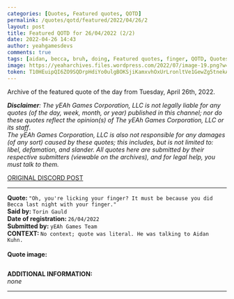 ```yaml
---
categories: [Quotes, Featured quotes, QOTD]
permalink: /quotes/qotd/featured/2022/04/26/2
layout: post
title: Featured QOTD for 26/04/2022 (2/2)
date: 2022-04-26 14:43
author: yeahgamesdevs
comments: true
tags: [aidan, becca, bruh, doing, Featured quotes, finger, QOTD, Quotes, sus, torin, tuesday]
image: https://yeaharchives.files.wordpress.com/2022/07/image-19.png?w=506
token: T10HEuipQI6ZO9SQDrpHdiYo0ulgBOKSjiKamxvhOxUrLronltVe1GewZg5tnekAWXYlSZh3uF6ImSGJDOtCVD4Uj0H3lfDKMvaIhD6A7siUmSbZOOzqw1rZTqBfIhJeQ7V3QKahtTYk
---
```

<!-- wp:paragraph -->
<p>Archive of the featured quote of the day from Tuesday, April 26th, 2022. </p>
<!-- /wp:paragraph -->

<!-- wp:paragraph -->
<p><em><strong>Disclaimer</strong>: The yEAh Games Corporation, LLC is not legally liable for any quotes (of the day, week, month, or year) published in this channel; nor do these quotes reflect the opinion(s) of The yEAh Games Corporation, LLC or its staff</em>.<br><em>The yEAh Games Corporation, LLC is also not responsible for any damages (of any sort) caused by these quotes; this includes, but is not limited to: libel, defamation, and slander. All quotes here are submitted by their respective submitters (viewable on the archives), and for legal help, you must talk to them.</em><br><a href="https://cdn.discordapp.com/attachments/958100064079839303/964566123628609628/unknown.png"></a></p>
<!-- /wp:paragraph -->

<!-- wp:buttons {"layout":{"type":"flex","justifyContent":"left"}} -->
<div class="wp-block-buttons"><!-- wp:button {"textColor":"vivid-cyan-blue","align":"center","style":{"border":{"radius":"18px"}},"className":"is-style-fill"} -->
<div class="wp-block-button aligncenter is-style-fill"><a class="wp-block-button__link has-vivid-cyan-blue-color has-text-color wp-element-button" href="https://discord.com/channels/887052880782176266/958100064079839303/968691855166431262" style="border-radius:18px;">ORIGINAL DISCORD POST</a></div>
<!-- /wp:button --></div>
<!-- /wp:buttons -->

<!-- wp:separator {"align":"center","className":"is-style-wide"} -->
<hr class="wp-block-separator aligncenter has-alpha-channel-opacity is-style-wide" />
<!-- /wp:separator -->

<!-- wp:paragraph -->
<p><strong>Quote: </strong><code>"Oh, you're licking your finger? It must be because you did Becca last night with your finger."</code><br><strong>Said by: </strong><code>Torin Gauld</code><br><strong>Date of registration: </strong><code>26/04/2022</code> <br><strong>Submitted by: </strong><code>yEAh Games Team</code><br><strong>CONTEXT: </strong><code>No context; quote was literal. He was talking to Aidan Kuhn.<br></code><br><strong>Quote image:</strong></p>
<!-- /wp:paragraph -->

<!-- wp:image {"id":741,"sizeSlug":"large","linkDestination":"none"} -->
<figure class="wp-block-image size-large"><img src="https://yeaharchives.files.wordpress.com/2022/07/image-19.png?w=506" alt="" class="wp-image-741" /></figure>
<!-- /wp:image -->

<!-- wp:paragraph -->
<p><strong>ADDITIONAL INFORMATION:</strong><br><em>none</em></p>
<!-- /wp:paragraph -->

<!-- wp:separator {"className":"is-style-wide"} -->
<hr class="wp-block-separator has-alpha-channel-opacity is-style-wide" />
<!-- /wp:separator -->

